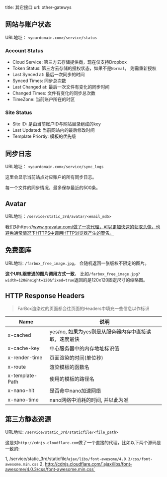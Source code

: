 title: 其它接口
url: other-gatewys


## 网站与账户状态

URL地址： `<yourdomain.com>/service/status`

### Account Status

- Cloud Service: 第三方云存储提供商，现在仅支持Dropbox
- Token Status: 第三方云存储的授权状态，如果不是`Normal`， 则需重新授权
- Last Synced at: 最后一次同步的时间
- Synced Times: 同步总次数
- Last Changed at: 最后一次文件有变化的同步时间
- Changed Times: 文件有变化的同步总次数
- TimeZone: 当前账户所在的时区


### Site Status

- Site ID: 是由当前账户ID与网站目录组成的key
- Last Updated: 当前网站内的最后修改时间
- Template Priortiy: 模板的优先级


## 同步日志
 
URL地址： `<yourdomain.com>/service/sync_logs`

这里会显示当前站点对应账户的所有同步日志。

每一个文件的同步情况，最多保存最近的500条。


## Avatar

URL地址：`/service/static_3rd/avatar/<email_md5>`

我们对https://www.gravatar.com/做了一次代理，可以更加快速的获取头像，也避免通常情况下HTTPS中调用HTTP浏览器产生的警告。

## 免费图库

URL地址: `/farbox_free_image.jpg`， 会随机返回一张版权不限定的图片。

**这个URL跟普通的图片调用方式一致**， 比如`/farbox_free_image.jpg?width=120&height=120&fixed=true`返回的是120x120固定尺寸的缩略图。

## HTTP Response Headers

> FarBox渲染过的页面都会往页面的Headers中填充一些信息以作标识

| Name | 说明  |
| ----- | ---- | 
| x-cached | yes/no, 如果为yes则是从服务器内存中直接读取，速度最快 |
| x-cache-key | 中心服务器中的内存地址标识值 |
| x-render-time | 页面渲染的时间(单位秒)|
| x-route | 渲染模板的函数名 |
| x-template-Path | 使用的模板的路径名 |
| x-nano-hit | 是否命中nano加速网络 |
| x-nano-time | nano网络中消耗的时间, 并以此为准|


## 第三方静态资源

URL地址: `/service/static_3rd/staticfile/<file_path>`

这是对`http://cdnjs.cloudflare.com`做了一个直接的代理，比如以下两个源码是一致的:

1, /service/static_3rd/staticfile/`ajax/libs/font-awesome/4.0.3/css/font-awesome.min.css`
2, http://cdnjs.cloudflare.com/`ajax/libs/font-awesome/4.0.3/css/font-awesome.min.css`



